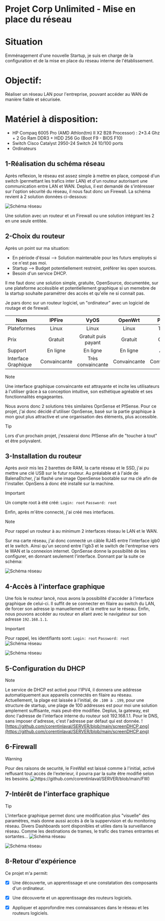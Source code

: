 # Projet Corp Unlimited - Mise en place du réseau
# Situation
Emménagement d'une nouvelle Startup, je suis en charge de la configuration et de la mise en place du réseau interne de l'établissement.

# Objectif: 
Réaliser un réseau LAN pour l'entreprise, pouvant accéder au WAN de manière fiable et sécurisée.

# Matériel à disposition:
- HP Compaq 6005 Pro (AMD Athlon(tm) II X2 B28 Processor) : 2*3.4 Ghz + 2 Go Ram DDR3 + HDD 256 Go (Boot F9 - BIOS F10)
- Switch Cisco Catalyst 2950-24 Switch 24 10/100 ports
- Ordinateurs

## 1-Réalisation du schéma réseau

Après reflexion, le réseau est assez simple à mettre en place, composé d'un switch (permettant les trafics inter LAN) et d'un routeur autorisant une communication entre LAN et WAN.
Deplus, il est demandé de s'intéresser sur l'option sécurité du réseau, il nous faut donc un Firewall. 
La schéma revient à 2 solution données ci-dessous:

![Schéma réseau](https://github.com/corentinlaval/SERVER/blob/main/RéseauProj.png)

Une solution avec un routeur et un Firewall ou une solution intégrant les 2 en une seule entitée.

## 2-Choix du routeur

Après un point sur ma situation:
- En période d'éssai --> Solution maintenable pour les futurs employés si ce n'est pas moi.
- Startup --> Budget potentiellement restreint, préférer les open sources.
- Besoin d'un service DHCP.

Il me faut donc une solution simple, gratuite, OpenSource, documentée, sur une plateforme accéssible et potentiellement graphique si un memebre de la startup souhaite paramétrer des accès et qu'elle ne si connait pas.

Je pars donc sur un routeur logiciel, un "ordinateur" avec un logiciel de routage et de firewall.

|  Nom  |  IPFire  |  VyOS  |  OpenWrt  |  PfSens  |  OpnSense  |
|---  |:-:  |:-:  |:-:  |:-:  |:-:  |
|  Plateformes  |  Linux  |  Linux  |  Linux  |  Toutes  |  Toutes  |
|  Prix  |  Gratuit  |  Gratuit puis payant  |  Gratuit  |  Gratuit  |  Gratuit  |
|  Support  |  En ligne  |  En ligne  |  En ligne  |  Appel  |  En ligne  |
|  Interface Graphique  |  Convaincante  |  Très convaincante  |  Convaincante  |  Convaincante  |  Très convaincante   |

> [!NOTE]
> Une interface graphique convaincante est attrayante et incite les utilisateurs à l'utiliser grâce à sa conception intuitive, son esthétique agréable et ses fonctionnalités engageantes.

Nous avons donc 2 solutions très similaires OpnSense et PfSense. Pour ce projet, j'ai donc décidé d'utiliser OpnSense, basé sur la partie graphique à mon gout plus attractive et une organisation des éléments, plus accessible.

> [!TIP]
> Lors d'un prochain projet, j'essaierai donc PfSense afin de "toucher à tout" et être polyvalent.

## 3-Installation du routeur

Après avoir mis les 2 barettes de RAM, la carte réseau et le SSD, j'ai pu mettre une clé USB sur le futur routeur.
Au préalable et à l'aide de BalenaEtcher, j'ai flashé une image OpenSense bootable sur ma clé afin de l'installer.
OpnSens à donc été installé sur la machine.

> [!IMPORTANT]
> Un compte root à été créé:
`Login: root`
`Password: root`

Enfin, après m'être connecté, j'ai créé mes interfaces.
> [!NOTE]
> Pour rappel un routeur à au minimum 2 interfaces réseau le LAN et le WAN.

Sur ma carte réseau, j'ai donc connecté un câble RJ45 entre l'interface igb0 et le switch. Ainsi qu'un second entre l'igb3 et le switch de l'entreprise vers le WAN et la connexion internet.
OpnSense donne la possibilité de les configurer, en donnant seulement l'interface.
Donnant par la suite ce schéma:

![Schéma réseau](https://github.com/corentinlaval/SERVER/blob/main/DiagProjet-3.png)

## 4-Accès à l'interface graphique

Une fois le routeur lancé, nous avons la possibilité d'accéder à l'interface graphique de celui-ci.
Il suffit de se connecter en filaire au switch du LAN, de forcer son adresse ip manuellement et la mettre sur le réseau. Enfin, nous pouvons accéder au routeur en allant avec le navigateur sur son adresse `192.168.1.1`.

> [!IMPORTANT]
> Pour rappel, les identifiants sont:
`Login: root`
`Password: root`
![Schéma réseau](https://github.com/corentinlaval/SERVER/blob/main/int)
>
![Schéma réseau](https://github.com/corentinlaval/SERVER/blob/main/int2)
>

## 5-Configuration du DHCP
> [!NOTE]
> Le service de DHCP est activé pour l'IPV4, il donnera une addresse automatiquement aux appareils connectés en filaire au réseau.
> Actuellement, la plage est laissée à l'initial, de `.100 à .199`, pour une structure de startup, une plage de 100 addresses est pour moi une solution amplement suffisante, mais peut-être modifiée.
> Deplus, la gateway, est donc l'adresse de l'interface interne du routeur soit 192.168.1.1. Pour le DNS, sans imposer d'adresse, c'est l'adresse par défaut qui est donnée. 
![https://github.com/corentinlaval/SERVER/blob/main/screenDHCP.png](https://github.com/corentinlaval/SERVER/blob/main/screenDHCP.png)
>

## 6-Firewall
> [!WARNING]
> Pour des raisons de securité, le FireWall est laissé comme à l'initial, activé reffusant tout accès de l'exterieur, il pourra par la suite être modifié selon les besoins.
![https://github.com/corentinlaval/SERVER/blob/main/FW)](https://github.com/corentinlaval/SERVER/blob/main/FW)
>

## 7-Intérêt de l'interface graphique
> [!TIP]
> L'interface graphique permet donc une modification plus "visuelle" des paramètres, mais donne aussi accès à de la suppervision et du monitoring réseau.
> Divers Dashboards sont disponibles et utiles dans la surveillance réseau. Comme les destinations de trames, le trafic des trames entrantes et sortantes...
![Schéma réseau](https://github.com/corentinlaval/SERVER/blob/main/dest)
>
![Schéma réseau](https://github.com/corentinlaval/SERVER/blob/main/graph)
>


## 8-Retour d'expérience
Ce projet m'a permit:
- [x] Une découverte, un apprentissage et une constatation des composants d'un ordinateur.
- [x] Une découverte et un apprentissage des routeurs logiciels.
- [x] Appliquer et approfondire mes connaissances dans le réseau et les routeurs logiciels.

